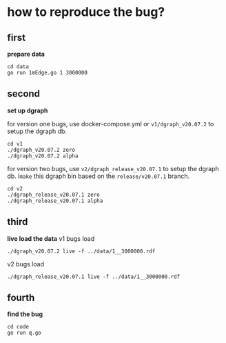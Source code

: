 # how to reproduce the bug?

## first
**prepare data**
```
cd data
go run 1mEdge.go 1 3000000
```
## second
**set up dgraph**

for version one bugs, use docker-compose.yml or `v1/dgraph_v20.07.2` to setup the dgraph db.

```
cd v1
./dgraph_v20.07.2 zero 
./dgraph_v20.07.2 alpha
```

for version two bugs, use `v2/dgraph_release_v20.07.1` to setup the dgraph db.
I`make` this dgraph bin based on the `release/v20.07.1` branch.


```
cd v2
./dgraph_release_v20.07.1 zero 
./dgraph_release_v20.07.1 alpha
```

## third
**live load the data**
v1 bugs load
```
./dgraph_v20.07.2 live -f ../data/1__3000000.rdf 
```

v2 bugs load
```
./dgraph_release_v20.07.1 live -f ../data/1__3000000.rdf 

```

## fourth
**find the bug**
```
cd code
go run q.go
```


